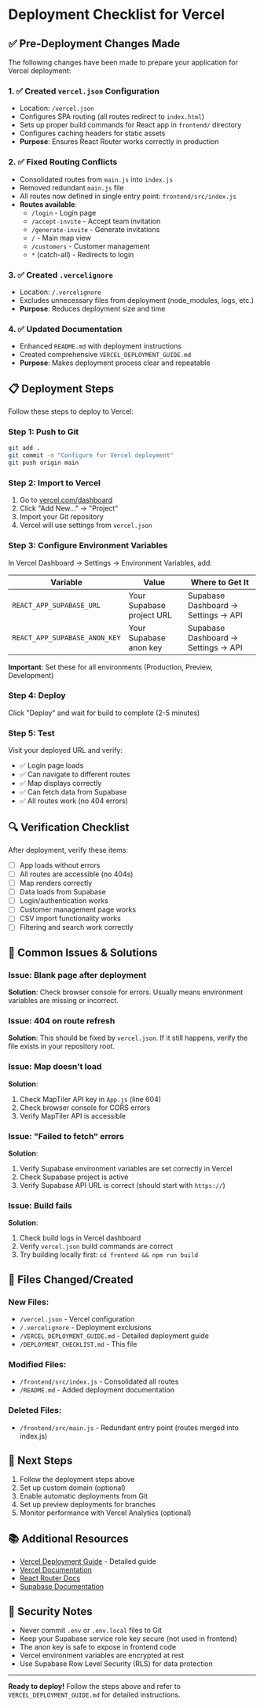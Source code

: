 # Deployment Checklist for Vercel

## ✅ Pre-Deployment Changes Made

The following changes have been made to prepare your application for Vercel deployment:

### 1. ✅ Created `vercel.json` Configuration
- Location: `/vercel.json`
- Configures SPA routing (all routes redirect to `index.html`)
- Sets up proper build commands for React app in `frontend/` directory
- Configures caching headers for static assets
- **Purpose**: Ensures React Router works correctly in production

### 2. ✅ Fixed Routing Conflicts
- Consolidated routes from `main.js` into `index.js`
- Removed redundant `main.js` file
- All routes now defined in single entry point: `frontend/src/index.js`
- **Routes available**:
  - `/login` - Login page
  - `/accept-invite` - Accept team invitation
  - `/generate-invite` - Generate invitations
  - `/` - Main map view
  - `/customers` - Customer management
  - `*` (catch-all) - Redirects to login

### 3. ✅ Created `.vercelignore`
- Location: `/.vercelignore`
- Excludes unnecessary files from deployment (node_modules, logs, etc.)
- **Purpose**: Reduces deployment size and time

### 4. ✅ Updated Documentation
- Enhanced `README.md` with deployment instructions
- Created comprehensive `VERCEL_DEPLOYMENT_GUIDE.md`
- **Purpose**: Makes deployment process clear and repeatable

## 📋 Deployment Steps

Follow these steps to deploy to Vercel:

### Step 1: Push to Git
```bash
git add .
git commit -m "Configure for Vercel deployment"
git push origin main
```

### Step 2: Import to Vercel
1. Go to [vercel.com/dashboard](https://vercel.com/dashboard)
2. Click "Add New..." → "Project"
3. Import your Git repository
4. Vercel will use settings from `vercel.json`

### Step 3: Configure Environment Variables
In Vercel Dashboard → Settings → Environment Variables, add:

| Variable | Value | Where to Get It |
|----------|-------|-----------------|
| `REACT_APP_SUPABASE_URL` | Your Supabase project URL | Supabase Dashboard → Settings → API |
| `REACT_APP_SUPABASE_ANON_KEY` | Your Supabase anon key | Supabase Dashboard → Settings → API |

**Important**: Set these for all environments (Production, Preview, Development)

### Step 4: Deploy
Click "Deploy" and wait for build to complete (2-5 minutes)

### Step 5: Test
Visit your deployed URL and verify:
- ✅ Login page loads
- ✅ Can navigate to different routes
- ✅ Map displays correctly
- ✅ Can fetch data from Supabase
- ✅ All routes work (no 404 errors)

## 🔍 Verification Checklist

After deployment, verify these items:

- [ ] App loads without errors
- [ ] All routes are accessible (no 404s)
- [ ] Map renders correctly
- [ ] Data loads from Supabase
- [ ] Login/authentication works
- [ ] Customer management page works
- [ ] CSV import functionality works
- [ ] Filtering and search work correctly

## 🐛 Common Issues & Solutions

### Issue: Blank page after deployment
**Solution**: Check browser console for errors. Usually means environment variables are missing or incorrect.

### Issue: 404 on route refresh
**Solution**: This should be fixed by `vercel.json`. If it still happens, verify the file exists in your repository root.

### Issue: Map doesn't load
**Solution**: 
1. Check MapTiler API key in `App.js` (line 604)
2. Check browser console for CORS errors
3. Verify MapTiler API is accessible

### Issue: "Failed to fetch" errors
**Solution**: 
1. Verify Supabase environment variables are set correctly in Vercel
2. Check Supabase project is active
3. Verify Supabase API URL is correct (should start with `https://`)

### Issue: Build fails
**Solution**:
1. Check build logs in Vercel dashboard
2. Verify `vercel.json` build commands are correct
3. Try building locally first: `cd frontend && npm run build`

## 📝 Files Changed/Created

### New Files:
- `/vercel.json` - Vercel configuration
- `/.vercelignore` - Deployment exclusions
- `/VERCEL_DEPLOYMENT_GUIDE.md` - Detailed deployment guide
- `/DEPLOYMENT_CHECKLIST.md` - This file

### Modified Files:
- `/frontend/src/index.js` - Consolidated all routes
- `/README.md` - Added deployment documentation

### Deleted Files:
- `/frontend/src/main.js` - Redundant entry point (routes merged into index.js)

## 🚀 Next Steps

1. Follow the deployment steps above
2. Set up custom domain (optional)
3. Enable automatic deployments from Git
4. Set up preview deployments for branches
5. Monitor performance with Vercel Analytics (optional)

## 📚 Additional Resources

- [Vercel Deployment Guide](./VERCEL_DEPLOYMENT_GUIDE.md) - Detailed guide
- [Vercel Documentation](https://vercel.com/docs)
- [React Router Docs](https://reactrouter.com/)
- [Supabase Documentation](https://supabase.com/docs)

## 🔐 Security Notes

- Never commit `.env` or `.env.local` files to Git
- Keep your Supabase service role key secure (not used in frontend)
- The anon key is safe to expose in frontend code
- Vercel environment variables are encrypted at rest
- Use Supabase Row Level Security (RLS) for data protection

---

**Ready to deploy!** Follow the steps above and refer to `VERCEL_DEPLOYMENT_GUIDE.md` for detailed instructions.

